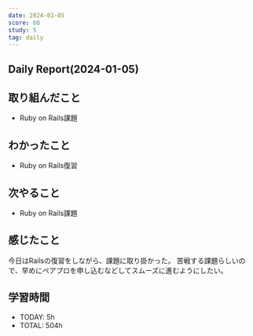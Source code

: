 ```yaml
---
date: 2024-01-05
score: 60
study: 5
tag: daily
---
```


## Daily Report(2024-01-05)
## 取り組んだこと
- Ruby on Rails課題
## わかったこと
- Ruby on Rails復習
## 次やること
- Ruby on Rails課題
## 感じたこと
今日はRailsの復習をしながら、課題に取り掛かった。
苦戦する課題らしいので、早めにペアプロを申し込むなどしてスムーズに進むようにしたい。
## 学習時間
- TODAY: 5h
- TOTAL: 504h
